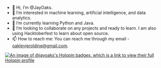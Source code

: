 - 👋 Hi, I’m @JayOaks.
- 👀 I’m interested in machine learning, artificial intelligence, and data analytics.
- 🌱 I’m currently learning Python and Java.
- 💞️ I’m looking to collaborate on any projects and ready to learn. I am also using Hacktoberfest to learn about open source.
- 📫 How to reach me: You can reach me through my email - oakleyjeroldine@gmail.com.


[![An image of @jayoaks's Holopin badges, which is a link to view their full Holopin profile](https://holopin.me/jayoaks)](https://holopin.io/@jayoaks)

<!---
JayOaks/JayOaks is a ✨ special ✨ repository because its `README.md` (this file) appears on your GitHub profile.
You can click the Preview link to take a look at your changes.
--->

